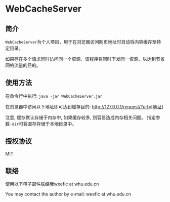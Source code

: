 # WebCacheServer

## 简介

`WebCacheServer`为个人项目，用于在浏览器访问网页地址时自动将内容缓存至特定目录。

如果存在多个请求同时访问同一个资源，该程序将同时下发同一资源，以达到节省网络流量的目的。

## 使用方法
在命令行中执行:
`java -jar WebCacheServer.jar`

在浏览器中访问以下地址即可达到缓存目的:
http://127.0.0.1/request/?url=[地址]

注意, 缓存默认存储于内存中, 如果缓存较多, 则容易造成内存相关问题。
指定参数`-dir`可将混存存储于本地目录中。

## 授权协议
MIT

## 联络
使用以下电子邮件联络我weefic at whu.edu.cn

You may contact the author by e-mail: weefic at whu.edu.cn